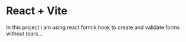 # React + Vite

In this project i am using react formik hook to create and validate forms without tears...
